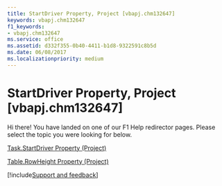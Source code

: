 ```yaml
---
title: StartDriver Property, Project [vbapj.chm132647]
keywords: vbapj.chm132647
f1_keywords:
- vbapj.chm132647
ms.service: office
ms.assetid: d332f355-0b40-4411-b1d8-9322591c8b5d
ms.date: 06/08/2017
ms.localizationpriority: medium
---
```



# StartDriver Property, Project [vbapj.chm132647]

Hi there! You have landed on one of our F1 Help redirector pages. Please select the topic you were looking for below.

[Task.StartDriver Property (Project)](https://msdn.microsoft.com/library/86488f6f-7a00-f8b5-cd8e-305a0ed465b2%28Office.15%29.aspx)

[Table.RowHeight Property (Project)](https://msdn.microsoft.com/library/923379b4-5c36-cd84-43a0-48f334758855%28Office.15%29.aspx)

[!include[Support and feedback](~/includes/feedback-boilerplate.md)]